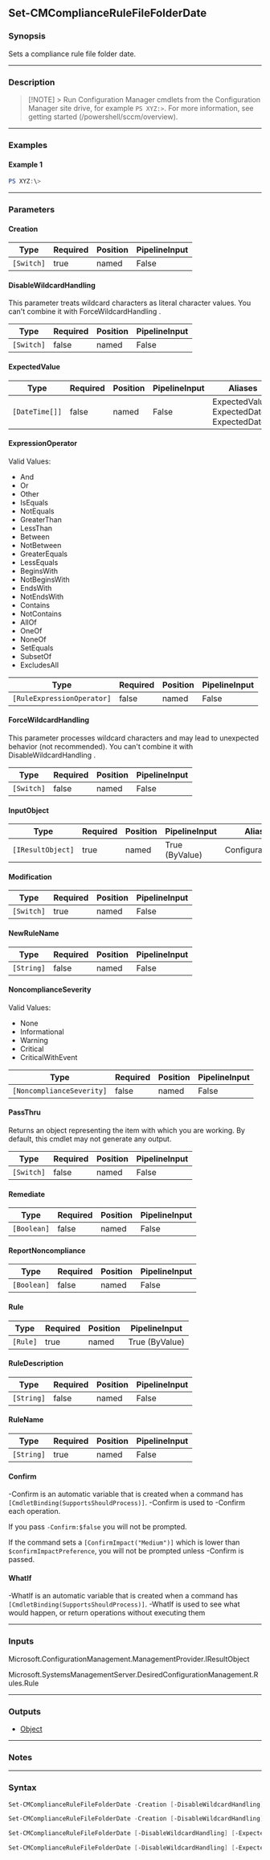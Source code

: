 Set-CMComplianceRuleFileFolderDate
----------------------------------




### Synopsis
Sets a compliance rule file folder date.



---


### Description

> [!NOTE] > Run Configuration Manager cmdlets from the Configuration Manager site drive, for example `PS XYZ:>`. For more information, see getting started (/powershell/sccm/overview).



---


### Examples
#### Example 1
```PowerShell
PS XYZ:\>
```



---


### Parameters
#### **Creation**








|Type      |Required|Position|PipelineInput|
|----------|--------|--------|-------------|
|`[Switch]`|true    |named   |False        |



#### **DisableWildcardHandling**

This parameter treats wildcard characters as literal character values. You can't combine it with ForceWildcardHandling .






|Type      |Required|Position|PipelineInput|
|----------|--------|--------|-------------|
|`[Switch]`|false   |named   |False        |



#### **ExpectedValue**








|Type          |Required|Position|PipelineInput|Aliases                                          |
|--------------|--------|--------|-------------|-------------------------------------------------|
|`[DateTime[]]`|false   |named   |False        |ExpectedValues<br/>ExpectedDate<br/>ExpectedDates|



#### **ExpressionOperator**





Valid Values:

* And
* Or
* Other
* IsEquals
* NotEquals
* GreaterThan
* LessThan
* Between
* NotBetween
* GreaterEquals
* LessEquals
* BeginsWith
* NotBeginsWith
* EndsWith
* NotEndsWith
* Contains
* NotContains
* AllOf
* OneOf
* NoneOf
* SetEquals
* SubsetOf
* ExcludesAll






|Type                      |Required|Position|PipelineInput|
|--------------------------|--------|--------|-------------|
|`[RuleExpressionOperator]`|false   |named   |False        |



#### **ForceWildcardHandling**

This parameter processes wildcard characters and may lead to unexpected behavior (not recommended). You can't combine it with DisableWildcardHandling .






|Type      |Required|Position|PipelineInput|
|----------|--------|--------|-------------|
|`[Switch]`|false   |named   |False        |



#### **InputObject**








|Type             |Required|Position|PipelineInput |Aliases          |
|-----------------|--------|--------|--------------|-----------------|
|`[IResultObject]`|true    |named   |True (ByValue)|ConfigurationItem|



#### **Modification**








|Type      |Required|Position|PipelineInput|
|----------|--------|--------|-------------|
|`[Switch]`|true    |named   |False        |



#### **NewRuleName**








|Type      |Required|Position|PipelineInput|
|----------|--------|--------|-------------|
|`[String]`|false   |named   |False        |



#### **NoncomplianceSeverity**





Valid Values:

* None
* Informational
* Warning
* Critical
* CriticalWithEvent






|Type                     |Required|Position|PipelineInput|
|-------------------------|--------|--------|-------------|
|`[NoncomplianceSeverity]`|false   |named   |False        |



#### **PassThru**

Returns an object representing the item with which you are working. By default, this cmdlet may not generate any output.






|Type      |Required|Position|PipelineInput|
|----------|--------|--------|-------------|
|`[Switch]`|false   |named   |False        |



#### **Remediate**








|Type       |Required|Position|PipelineInput|
|-----------|--------|--------|-------------|
|`[Boolean]`|false   |named   |False        |



#### **ReportNoncompliance**








|Type       |Required|Position|PipelineInput|
|-----------|--------|--------|-------------|
|`[Boolean]`|false   |named   |False        |



#### **Rule**








|Type    |Required|Position|PipelineInput |
|--------|--------|--------|--------------|
|`[Rule]`|true    |named   |True (ByValue)|



#### **RuleDescription**








|Type      |Required|Position|PipelineInput|
|----------|--------|--------|-------------|
|`[String]`|false   |named   |False        |



#### **RuleName**








|Type      |Required|Position|PipelineInput|
|----------|--------|--------|-------------|
|`[String]`|true    |named   |False        |



#### **Confirm**
-Confirm is an automatic variable that is created when a command has ```[CmdletBinding(SupportsShouldProcess)]```.
-Confirm is used to -Confirm each operation.

If you pass ```-Confirm:$false``` you will not be prompted.


If the command sets a ```[ConfirmImpact("Medium")]``` which is lower than ```$confirmImpactPreference```, you will not be prompted unless -Confirm is passed.

#### **WhatIf**
-WhatIf is an automatic variable that is created when a command has ```[CmdletBinding(SupportsShouldProcess)]```.
-WhatIf is used to see what would happen, or return operations without executing them


---


### Inputs
Microsoft.ConfigurationManagement.ManagementProvider.IResultObject



Microsoft.SystemsManagementServer.DesiredConfigurationManagement.Rules.Rule





---


### Outputs
* [Object](https://learn.microsoft.com/en-us/dotnet/api/System.Object)






---


### Notes




---


### Syntax
```PowerShell
Set-CMComplianceRuleFileFolderDate -Creation [-DisableWildcardHandling] [-ExpectedValue <DateTime[]>] [-ExpressionOperator {IsEquals | NotEquals | GreaterThan | LessThan | Between | GreaterEquals | LessEquals | OneOf | NoneOf}] [-ForceWildcardHandling] -InputObject <IResultObject> [-NewRuleName <String>] [-NoncomplianceSeverity {None | Informational | Warning | Critical | CriticalWithEvent}] [-PassThru] [-Remediate <Boolean>] [-ReportNoncompliance <Boolean>] [-RuleDescription <String>] -RuleName <String> [-Confirm] [-WhatIf] [<CommonParameters>]
```
```PowerShell
Set-CMComplianceRuleFileFolderDate -Creation [-DisableWildcardHandling] [-ExpectedValue <DateTime[]>] [-ExpressionOperator {IsEquals | NotEquals | GreaterThan | LessThan | Between | GreaterEquals | LessEquals | OneOf | NoneOf}] [-ForceWildcardHandling] [-NewRuleName <String>] [-NoncomplianceSeverity {None | Informational | Warning | Critical | CriticalWithEvent}] [-PassThru] [-Remediate <Boolean>] [-ReportNoncompliance <Boolean>] -Rule <Rule> [-RuleDescription <String>] [-Confirm] [-WhatIf] [<CommonParameters>]
```
```PowerShell
Set-CMComplianceRuleFileFolderDate [-DisableWildcardHandling] [-ExpectedValue <DateTime[]>] [-ExpressionOperator {IsEquals | NotEquals | GreaterThan | LessThan | Between | GreaterEquals | LessEquals | OneOf | NoneOf}] [-ForceWildcardHandling] -InputObject <IResultObject> -Modification [-NewRuleName <String>] [-NoncomplianceSeverity {None | Informational | Warning | Critical | CriticalWithEvent}] [-PassThru] [-Remediate <Boolean>] [-ReportNoncompliance <Boolean>] [-RuleDescription <String>] -RuleName <String> [-Confirm] [-WhatIf] [<CommonParameters>]
```
```PowerShell
Set-CMComplianceRuleFileFolderDate [-DisableWildcardHandling] [-ExpectedValue <DateTime[]>] [-ExpressionOperator {IsEquals | NotEquals | GreaterThan | LessThan | Between | GreaterEquals | LessEquals | OneOf | NoneOf}] [-ForceWildcardHandling] -Modification [-NewRuleName <String>] [-NoncomplianceSeverity {None | Informational | Warning | Critical | CriticalWithEvent}] [-PassThru] [-Remediate <Boolean>] [-ReportNoncompliance <Boolean>] -Rule <Rule> [-RuleDescription <String>] [-Confirm] [-WhatIf] [<CommonParameters>]
```
